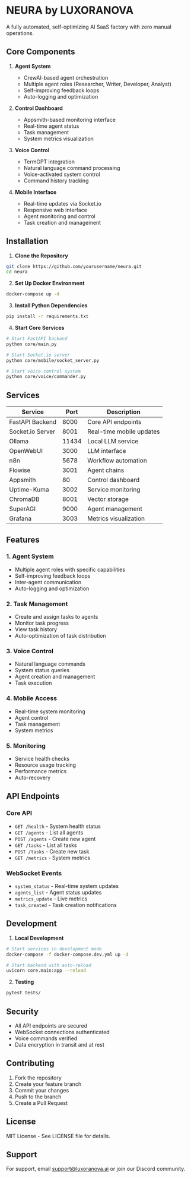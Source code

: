 # NEURA by LUXORANOVA

A fully automated, self-optimizing AI SaaS factory with zero manual operations.

## Core Components

1. **Agent System**
   - CrewAI-based agent orchestration
   - Multiple agent roles (Researcher, Writer, Developer, Analyst)
   - Self-improving feedback loops
   - Auto-logging and optimization

2. **Control Dashboard**
   - Appsmith-based monitoring interface
   - Real-time agent status
   - Task management
   - System metrics visualization

3. **Voice Control**
   - TermGPT integration
   - Natural language command processing
   - Voice-activated system control
   - Command history tracking

4. **Mobile Interface**
   - Real-time updates via Socket.io
   - Responsive web interface
   - Agent monitoring and control
   - Task creation and management

## Installation

1. **Clone the Repository**
```bash
git clone https://github.com/yourusername/neura.git
cd neura
```

2. **Set Up Docker Environment**
```bash
docker-compose up -d
```

3. **Install Python Dependencies**
```bash
pip install -r requirements.txt
```

4. **Start Core Services**
```bash
# Start FastAPI backend
python core/main.py

# Start Socket.io server
python core/mobile/socket_server.py

# Start voice control system
python core/voice/commander.py
```

## Services

| Service | Port | Description |
|---------|------|-------------|
| FastAPI Backend | 8000 | Core API endpoints |
| Socket.io Server | 8001 | Real-time mobile updates |
| Ollama | 11434 | Local LLM service |
| OpenWebUI | 3000 | LLM interface |
| n8n | 5678 | Workflow automation |
| Flowise | 3001 | Agent chains |
| Appsmith | 80 | Control dashboard |
| Uptime-Kuma | 3002 | Service monitoring |
| ChromaDB | 8001 | Vector storage |
| SuperAGI | 9000 | Agent management |
| Grafana | 3003 | Metrics visualization |

## Features

### 1. Agent System
- Multiple agent roles with specific capabilities
- Self-improving feedback loops
- Inter-agent communication
- Auto-logging and optimization

### 2. Task Management
- Create and assign tasks to agents
- Monitor task progress
- View task history
- Auto-optimization of task distribution

### 3. Voice Control
- Natural language commands
- System status queries
- Agent creation and management
- Task execution

### 4. Mobile Access
- Real-time system monitoring
- Agent control
- Task management
- System metrics

### 5. Monitoring
- Service health checks
- Resource usage tracking
- Performance metrics
- Auto-recovery

## API Endpoints

### Core API
- `GET /health` - System health status
- `GET /agents` - List all agents
- `POST /agents` - Create new agent
- `GET /tasks` - List all tasks
- `POST /tasks` - Create new task
- `GET /metrics` - System metrics

### WebSocket Events
- `system_status` - Real-time system updates
- `agents_list` - Agent status updates
- `metrics_update` - Live metrics
- `task_created` - Task creation notifications

## Development

1. **Local Development**
```bash
# Start services in development mode
docker-compose -f docker-compose.dev.yml up -d

# Start backend with auto-reload
uvicorn core.main:app --reload
```

2. **Testing**
```bash
pytest tests/
```

## Security

- All API endpoints are secured
- WebSocket connections authenticated
- Voice commands verified
- Data encryption in transit and at rest

## Contributing

1. Fork the repository
2. Create your feature branch
3. Commit your changes
4. Push to the branch
5. Create a Pull Request

## License

MIT License - See LICENSE file for details.

## Support

For support, email support@luxoranova.ai or join our Discord community.

